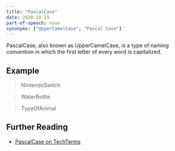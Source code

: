 ```yaml
---
title: "PascalCase"
date: 2020-10-29
part-of-speech: noun
synonyms: ["UpperCamelCase", "Pascal Case"]
---
```


PascalCase, also known as UpperCamelCase, is a type of naming convention in which the first letter of every word is capitalized.
 
## Example

> NintendoSwitch

> WaterBottle

> TypeOfAnimal


## Further Reading
- [PascalCase on TechTerms](https://techterms.com/definition/pascalcase)
